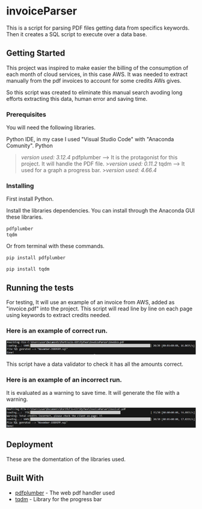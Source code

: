 # invoiceParser
This is a script for parsing PDF files getting data from specifics keywords.
Then it creates a SQL script to execute over a data base.


## Getting Started

This project was inspired to make easier the billing of the consumption of each month of cloud services, in this case AWS. 
It was needed to extract manually from the pdf invoices to account for some credits AWs gives.

So this script was created to eliminate this manual search avoding long efforts extracting this data, human error and saving time.

### Prerequisites

You will need the following libraries.


Python IDE, in my case I used "Visual Studio Code" with "Anaconda Comunity".
Python
>*version used: 3.12.4*
pdfplumber  --> It is the protagonist for this project. It will handle the PDF file.
    >*version used: 0.11.2*
tqdm        --> It used for a graph a progress bar.
    >*version used: 4.66.4*

### Installing

First install Python.

Install the libraries dependencies. You can install through the Anaconda GUI these libraries.

```
pdfplumber
tqdm
```

Or from terminal with these commands.

```
pip install pdfplumber
```
```
pip install tqdm
```

## Running the tests

For testing, It will use an example of an invoice from AWS, added as "invoice.pdf" into the project. This script will read line by line on each page using keywords to extract credits needed.

### Here is an example of correct run.

![Correct example](https://github.com/KoolRick/invoiceParser/blob/main/readmeFiles/correctRun.jpg?raw=true)

This script have a data validator to check it has all the amounts correct.

### Here is an example of an incorrect run.

It is evaluated as a warning to save time. It will generate the file with a warning.

![Warning example](https://github.com/KoolRick/invoiceParser/blob/main/readmeFiles/warningRun.jpg?raw=true)

## Deployment

These are the domentation of the libraries used.

## Built With

* [pdfplumber](https://pypi.org/project/pdfplumber/) - The web pdf handler used
* [tqdm](https://tqdm.github.io/) - Library for the progress bar